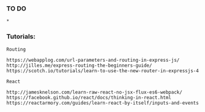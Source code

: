 ### TO DO
    * 


### Tutorials:

    Routing

    https://webapplog.com/url-parameters-and-routing-in-express-js/
    http://jilles.me/express-routing-the-beginners-guide/
    https://scotch.io/tutorials/learn-to-use-the-new-router-in-expressjs-4

    React

    http://jamesknelson.com/learn-raw-react-no-jsx-flux-es6-webpack/
    https://facebook.github.io/react/docs/thinking-in-react.html
    https://reactarmory.com/guides/learn-react-by-itself/inputs-and-events

